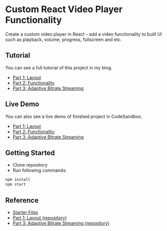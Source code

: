 # Custom React Video Player Functionality

Create a custom video player in React - add a video functionality to built UI such as playback, volume, progress, fullscreen and etc.

## Tutorial

You can see a full tutorial of this project in my blog.

- [Part 1: Layout](https://blog.junkukim.com/posts/custom-react-video-player-part-1)
- [Part 2: Functionality](https://blog.junkukim.com/posts/custom-react-video-player-part-2)
- [Part 3: Adaptive Bitrate Streaming](https://blog.junkukim.com/posts/custom-react-video-player-part-3)

## Live Demo

You can also see a live demo of finished project in CodeSandbox.

- [Part 1: Layout](https://codesandbox.io/embed/github/jkkrow/custom-react-video-player-layout/tree/main/?fontsize=14&hidenavigation=1&theme=dark)
- [Part 2: Functionality](https://codesandbox.io/embed/github/jkkrow/custom-react-video-player-functionality/tree/main/?fontsize=14&hidenavigation=1&theme=dark)
- [Part 3: Adaptive Bitrate Streaming](https://codesandbox.io/embed/github/jkkrow/custom-react-video-player-abr/tree/main/?fontsize=14&hidenavigation=1&theme=dark)

## Getting Started

- Clone repository
- Run following commands:

```bash
npm install
npm start
```

## Reference

- [Starter Files](https://github.com/jkkrow/custom-react-video-player-starter-files)
- [Part 1: Layout (repository)](https://github.com/jkkrow/custom-react-video-player-layout)
- [Part 3: Adaptive Bitrate Streaming (repository)](https://github.com/jkkrow/custom-react-video-player-abr)